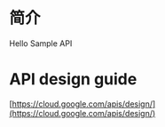 # 简介
Hello Sample API

# API design guide

[https://cloud.google.com/apis/design/](https://cloud.google.com/apis/design/)